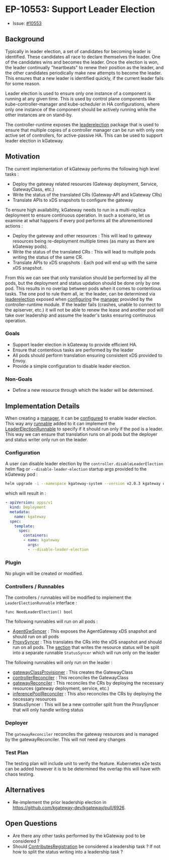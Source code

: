 # EP-10553: Support Leader Election

* Issue: [#10553](https://github.com/kgateway-dev/kgateway/issues/10553)

## Background

Typically in leader election, a set of candidates for becoming leader is identified. These candidates all race to declare themselves the leader. One of the candidates wins and becomes the leader. Once the election is won, the leader continually "heartbeats" to renew their position as the leader, and the other candidates periodically make new attempts to become the leader. This ensures that a new leader is identified quickly, if the current leader fails for some reason.

Leader election is used to ensure only one instance of a component is running at any given time. This is used by control plane components like kube-controller-manager and kube-scheduler in HA configurations, where only one instance of the component should be actively running while the other instances are on stand-by.

The controller-runtime exposes the [leaderelection](https://pkg.go.dev/sigs.k8s.io/controller-runtime/pkg/leaderelection) package that is used to ensure that multiple copies of a controller manager can be run with only one active set of controllers, for active-passive HA. This can be used to support leader election in kGateway.

## Motivation

The current implementation of kGateway performs the following high level tasks :
- Deploy the gateway related resources (Gateway deployment, Service, GatewayClass, etc.)
- Write the status of the translated CRs (Gateway-API and kGateway CRs)
- Translate APIs to xDS snapshots to configure the gateway

To ensure high availability, kGateway needs to run in a multi-replica deployment to ensure continuous operation.
In such a scenario, let us examine at what happens if every pod performs all the aforementioned actions :
- Deploy the gateway and other resources : This will lead to gateway resources being re-deployment multiple times (as many as there are kGateway pods).
- Write the status of the translated CRs : This will lead to multiple pods writing the status of the same CR.
- Translate APIs to xDS snapshots : Each pod will end up with the same xDS snapshot.

From this we can see that only translation should be performed by all the pods, but the deployment and status updation should be done only by one pod. This results in no overlap between pods when it comes to contentious tasks.
The one pod to rule them all, ie: the leader, can be determined via [leaderelection](https://pkg.go.dev/sigs.k8s.io/controller-runtime/pkg/leaderelection) exposed when [configuring](https://pkg.go.dev/sigs.k8s.io/controller-runtime/pkg/manager#Options) the [manager](https://pkg.go.dev/sigs.k8s.io/controller-runtime/pkg/manager#Manager) provided by the controller-runtime module.
If the leader fails (crashes, unable to connect to the apiserver, etc.) it will not be able to renew the lease and another pod will take over leadership and assume the leader's tasks ensuring continuous operation.

### Goals
- Support leader election in kGateway to provide efficient HA.
- Ensure that contentious tasks are performed by the leader
- All pods should perform translation ensuring consistent xDS provided to Envoy.
- Provide a simple configuration to disable leader election.

### Non-Goals
- Define a new resource through which the leader will be determined.

## Implementation Details

When creating a [manager](https://pkg.go.dev/sigs.k8s.io/controller-runtime/pkg/manager#Manager), it can be [configured](https://pkg.go.dev/sigs.k8s.io/controller-runtime/pkg/manager#Options) to enable leader election. This way any [runnable](https://pkg.go.dev/sigs.k8s.io/controller-runtime/pkg/manager#Runnable) added to it can implement the [LeaderElectionRunnable](https://pkg.go.dev/sigs.k8s.io/controller-runtime/pkg/manager#LeaderElectionRunnable) to specify if it should run only if the pod is a leader.
This way we can ensure that translation runs on all pods but the deployer and status writer only run on the leader.

### Configuration
A user can disable leader election by the `controller.disableLeaderElection` helm flag or `--disable-leader-election` startup args provided to the kGateway pod :

```bash
helm upgrade -i --namespace kgateway-system --version v2.0.3 kgateway oci://cr.kgateway.dev/kgateway-dev/charts/kgateway --set controller.disableLeaderElection=true
```
which will result in :
```yaml
- apiVersion: apps/v1
  kind: Deployment
  metadata:
    name: kgateway
  spec:
    template:
      spec:
        containers:
        - name: kgateway
          args:
          - --disable-leader-election
```

### Plugin

No plugin will be created or modified.

### Controllers / Runnables

The controllers / runnables will be modified to implement the `LeaderElectionRunnable` interface :
```
func NeedLeaderElection() bool
```
The following runnables will run on all pods :
- [AgentGwSyncer](https://github.com/kgateway-dev/kgateway/tree/main/internal/kgateway/agentgatewaysyncer) : This exposes the AgentGateway xDS snapshot and should run on all pods
- [ProxySyncer](https://github.com/kgateway-dev/kgateway/tree/main/internal/kgateway/proxy_syncer) : This translates the CRs into the xDS snapshot and should run on all pods. The [section](https://github.com/kgateway-dev/kgateway/blob/c51fc67919c8e15c7fd3941ccdbc8e8812c6d434/internal/kgateway/proxy_syncer/proxy_syncer.go#L390-L427) that writes the resource status will be split into a separate runnable `StatusSyncer` which will run only on the leader

The following runnables will only run on the leader :
- [gatewayClassProvisioner](https://github.com/kgateway-dev/kgateway/blob/c51fc67919c8e15c7fd3941ccdbc8e8812c6d434/internal/kgateway/controller/gatewayclass_provisioner.go#L26) : This creates the GatewayClass
- [controllerReconciler](https://github.com/kgateway-dev/kgateway/blob/c51fc67919c8e15c7fd3941ccdbc8e8812c6d434/internal/kgateway/controller/controller.go#L497) : This reconciles the GatewayClass
- [gatewayReconciler](https://github.com/kgateway-dev/kgateway/blob/c51fc67919c8e15c7fd3941ccdbc8e8812c6d434/internal/kgateway/controller/gw_controller.go#L23) : This reconciles the CRs by deploying the necessary resources (gateway deployment, service, etc.)
- [inferencePoolReconciler](https://github.com/kgateway-dev/kgateway/blob/c51fc67919c8e15c7fd3941ccdbc8e8812c6d434/internal/kgateway/controller/inferencepool_controller.go#L20) : This also reconciles the CRs by deploying the necessary resources
- StatusSyncer : This will be a new controller split from the ProxySyncer that will only handle writing status

### Deployer

The `gatewayReconciler` reconciles the gateway resources and is managed by the gatewayReconciler. This will not need any changes

### Test Plan

The testing plan will include unit to verify the feature.
Kubernetes e2e tests can be added however it is to be determined the overlap this will have with chaos testing.

## Alternatives
- Re-implement the prior leadership election in https://github.com/kgateway-dev/kgateway/pull/6926.

## Open Questions
- Are there any other tasks performed by the kGateway pod to be considered ?
- Should [ContributesRegistration](https://github.com/kgateway-dev/kgateway/blob/c51fc67919c8e15c7fd3941ccdbc8e8812c6d434/pkg/pluginsdk/types.go#L105-L107) be considered a leadership task ? If not how to split the status writing into a leadership task ?
